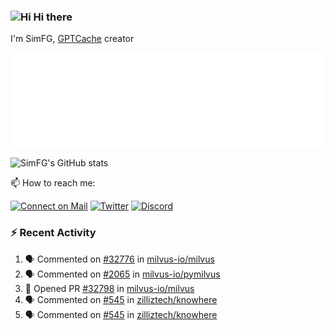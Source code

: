 ### <img src='https://qpluspicture.oss-cn-beijing.aliyuncs.com/6LjjQA/Hi.gif' alt='Hi' width="24"/> Hi there

I'm SimFG, [GPTCache](https://github.com/zilliztech/GPTCache) creator

![Metrics 👋](/metrics.plugin.followup.user.svg)

![SimFG's GitHub stats](https://github-readme-stats.vercel.app/api?username=SimFG&show_icons=true&theme=radical&count_private=true)

📫 How to reach me:

[![Connect on Mail](https://img.shields.io/badge/Ask%20me-anything-1abc9c.svg)](mailto:1142838399@qq.com)
[![Twitter](https://img.shields.io/twitter/follow/FogSim?style=social)](https://twitter.com/FogSim)
[![Discord](https://img.shields.io/discord/1092648432495251507?label=Discord&logo=discord)](https://discord.gg/Q8C6WEjSWV)

### :zap: Recent Activity

<!--START_SECTION:activity-->
1. 🗣 Commented on [#32776](https://github.com/milvus-io/milvus/issues/32776) in [milvus-io/milvus](https://github.com/milvus-io/milvus)
2. 🗣 Commented on [#2065](https://github.com/milvus-io/pymilvus/issues/2065) in [milvus-io/pymilvus](https://github.com/milvus-io/pymilvus)
3. 💪 Opened PR [#32798](https://github.com/milvus-io/milvus/pull/32798) in [milvus-io/milvus](https://github.com/milvus-io/milvus)
4. 🗣 Commented on [#545](https://github.com/zilliztech/knowhere/issues/545) in [zilliztech/knowhere](https://github.com/zilliztech/knowhere)
5. 🗣 Commented on [#545](https://github.com/zilliztech/knowhere/issues/545) in [zilliztech/knowhere](https://github.com/zilliztech/knowhere)
<!--END_SECTION:activity-->


